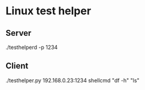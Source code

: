 # Linux test helper

## Server
./testhelperd -p 1234

## Client
./testhelper.py 192.168.0.23:1234 shellcmd "df -h" "ls"
